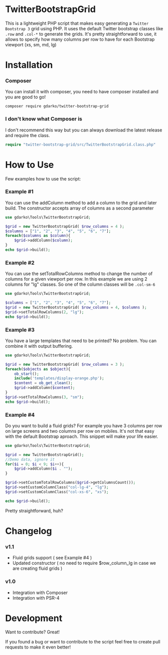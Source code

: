 # TwitterBootstrapGrid

This is a lightweight PHP script that makes easy generating a ``Twitter Bootstrap 3`` grid using PHP.
It uses the default Twitter bootstrap classes like ``.row`` and ``.col-*`` to generate the grids.
It's pretty straightforward to use, it allows to specify how many columns per row to have for each Bootstrap viewport (xs, sm, md, lg)

# Installation
### Composer
You can install it with composer, you need to have composer installed and you are good to go!
```
composer require gdarko/twitter-bootstrap-grid
```
### I don't know what Composer is
I don't recommend this way but you can always download the latest release and require the class.
```php
require "twitter-bootstrap-grid/src/TwitterBootstrapGrid.class.php"
```

# How to Use
Few examples how to use the script:

### Example #1
You can use the addColumn method to add a column to the grid and later build. The constructor accepts array of columns as a second parameter
```php
use gdarko\Tools\TwitterBootstrapGrid;

$grid = new TwitterBootstrapGrid( $row_columns = 4 );
$columns = ["1", "2", "3", "4", "5", "6", "7"];
foreach($columns as $column){
    $grid->addColumn($column);
}
echo $grid->build();
```

### Example #2
You can use the setTotalRowColumns method to change the number of columns for a given viewport per row.
In this example we are using 2 columns for "lg" classes. So one of the column classes will be ``.col-sm-6``
```php
use gdarko\Tools\TwitterBootstrapGrid;

$columns = ["1", "2", "3", "4", "5", "6", "7"];
$grid = new TwitterBootstrapGrid( $row_columns = 4, $columns );
$grid->setTotalRowColumns(2, "lg");
echo $grid->build();
```

### Example #3
You have a large templates that need to be printed? No problem. You can combine it with output buffering.
```php
use gdarko\Tools\TwitterBootstrapGrid;

$grid = new TwitterBootstrapGrid( $row_columns = 3 );
foreach($objects as $object){
    ob_start();
    include('templates/display-orange.php');
    $content = ob_get_clean();
    $grid->addColumn($content);
}
$grid->setTotalRowColumns(3, "sm");
echo $grid->build();
```

### Example #4
Do you want to build a fluid grids? For example you have 3 columns per row on large screens and two columns per row on mobiles. It's not that easy with the default Bootstrap aproach. This snippet will make your life easier.
```php
use gdarko\Tools\TwitterBootstrapGrid;

$grid = new TwitterBootstrapGrid();
//Demo data, ignore it
for($i = 0; $i < 9; $i++){
    $grid->addColumn($i . "");
}

$grid->setCustomTotalRowColumns($grid->getColumnsCount());
$grid->setCustomColumnClass("col-lg-4", "lg");
$grid->setCustomColumnClass("col-xs-6", "xs");

echo $grid->build();
```
Pretty straightforward, huh?

# Changelog
### v1.1
- Fluid grids support ( see Example #4 )
- Updated constructor ( no need to require $row_column_lg in case we are creating fluid grids )
### v1.0
- Integration with Composer
- Integration with PSR-4

# Development
Want to contribute? Great!

If you found a bug or want to contribute to the script feel free to create pull requests to make it even better!



